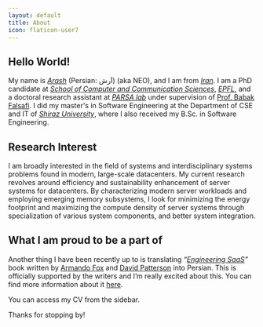 ```yaml
---
layout: default
title: About
icon: flaticon-user7
---
```


## Hello World!

My name is [*Arash*](https://en.wikipedia.org/wiki/Arash) (Persian: آرش)
(aka NEO), and I am from [*Iran*](https://en.wikipedia.org/wiki/Iran).
I am a PhD candidate at [*School of Computer and Communication Sciences*](http://ic.epfl.ch/),
[*EPFL*](http://www.epfl.ch/),
and a doctoral research assistant at [*PARSA lab*](http://parsa.epfl.ch)
under supervision of [Prof. Babak Falsafi](http://parsa.epfl.ch/~falsafi/).
I did my master's in Software Engineering at the
Department of CSE and IT of [*Shiraz University*](http://en.wikipedia.org/wiki/Shiraz_University),
where I also received my B.Sc. in Software Engineering.

## Research Interest

I am broadly interested in the field of systems and
interdisciplinary systems problems found in modern, large-scale datacenters.
My current research revolves around efficiency and sustainability enhancement of
server systems for datacenters.
By characterizing modern server workloads and employing emerging memory subsystems,
I look for minimizing the energy footprint and maximizing the compute density of server systems
through specialization of various system components, and better system integration.

## What I am proud to be a part of

Another thing I have been recently up to is translating
*“[Engineering SaaS](http://www.saasbook.info/)”* book written by
[Armando Fox](http://www.eecs.berkeley.edu/Faculty/Homepages/fox.html)
and [David Patterson](http://www.eecs.berkeley.edu/Faculty/Homepages/patterson.html)
into Persian.
This is officially supported by the writers and I’m really excited about this.
You can find more information about it [here](http://www.saasbook.info/translations/ir).

You can access my CV from the sidebar.

Thanks for stopping by!
